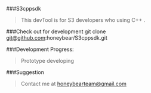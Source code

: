 ###S3cppsdk

>This devTool is for S3 developers who using C++ .

###Check out for development
    git clone git@github.com:honeybear/S3cppsdk.git

###Development Progress:
>Prototype developing

###Suggestion
>Contact me at honeybearteam@gmail.com